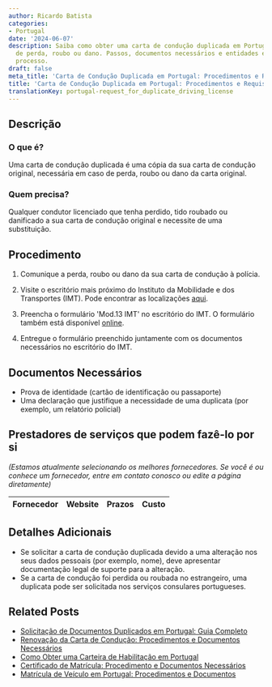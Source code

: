 ```yaml
---
author: Ricardo Batista
categories:
- Portugal
date: '2024-06-07'
description: Saiba como obter uma carta de condução duplicada em Portugal em caso
  de perda, roubo ou dano. Passos, documentos necessários e entidades envolvidas no
  processo.
draft: false
meta_title: 'Carta de Condução Duplicada em Portugal: Procedimentos e Requisitos'
title: 'Carta de Condução Duplicada em Portugal: Procedimentos e Requisitos'
translationKey: portugal-request_for_duplicate_driving_license
---
```



## Descrição
### O que é?
Uma carta de condução duplicada é uma cópia da sua carta de condução original, necessária em caso de perda, roubo ou dano da carta original.
### Quem precisa?
Qualquer condutor licenciado que tenha perdido, tido roubado ou danificado a sua carta de condução original e necessite de uma substituição.

## Procedimento
1. Comunique a perda, roubo ou dano da sua carta de condução à polícia.
 
2. Visite o escritório mais próximo do Instituto da Mobilidade e dos Transportes (IMT). Pode encontrar as localizações [aqui](http://www.imt-ip.pt/sites/IMTT/Portugues/Paginas/home.aspx).

3. Preencha o formulário 'Mod.13 IMT' no escritório do IMT. O formulário também está disponível [online](https://servicos.min-economia.pt/ServiceDetail.aspx?servico=100).

4. Entregue o formulário preenchido juntamente com os documentos necessários no escritório do IMT.

## Documentos Necessários
- Prova de identidade (cartão de identificação ou passaporte)
- Uma declaração que justifique a necessidade de uma duplicata (por exemplo, um relatório policial)

## Prestadores de serviços que podem fazê-lo por si
_(Estamos atualmente selecionando os melhores fornecedores. Se você é ou conhece um fornecedor, entre em contato conosco ou edite a página diretamente)_

| Fornecedor      |     Website     |     Prazos       |       Custo      |
| --------------- | --------------- |  :-------------: | :-------------: |

## Detalhes Adicionais
- Se solicitar a carta de condução duplicada devido a uma alteração nos seus dados pessoais (por exemplo, nome), deve apresentar documentação legal de suporte para a alteração.
- Se a carta de condução foi perdida ou roubada no estrangeiro, uma duplicata pode ser solicitada nos serviços consulares portugueses.


## Related Posts

- [Solicitação de Documentos Duplicados em Portugal: Guia Completo](https://tramitit.com/pt/guides/portugal/pedido_de_duplicado_de_documentos/)
- [Renovação da Carta de Condução: Procedimentos e Documentos Necessários](https://tramitit.com/pt/guides/portugal/renovacao_de_carta_de_conducao/)
- [Como Obter uma Carteira de Habilitação em Portugal](https://tramitit.com/pt/guides/portugal/pedido_de_carta_de_conducao/)
- [Certificado de Matrícula: Procedimento e Documentos Necessários](https://tramitit.com/pt/guides/portugal/pedido_de_certificado_de_matricula/)
- [Matrícula de Veículo em Portugal: Procedimentos e Documentos](https://tramitit.com/pt/guides/portugal/pedido_de_registo_de_automovel/)